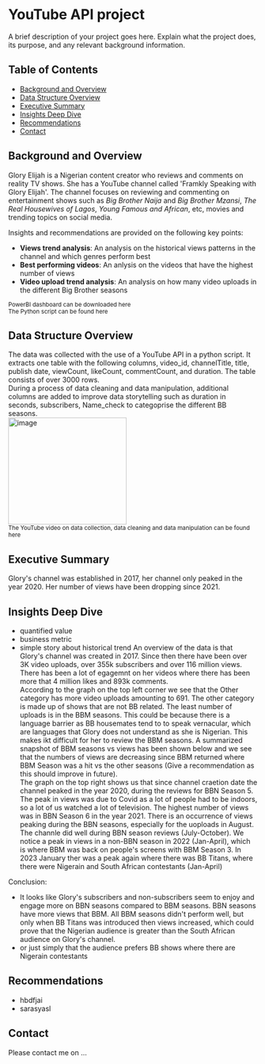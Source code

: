 # YouTube API project
A brief description of your project goes here. Explain what the project does, its purpose, and any relevant background information.

## Table of Contents

- [Background and Overview](#BackgroundandOverview)
- [Data Structure Overview](#DataStructureOverview)
- [Executive Summary](#ExecutiveSummary)
- [Insights Deep Dive](#InsightsDeepDive)
- [Recommendations](#Recommendations)
- [Contact](#contact)

## Background and Overview

Glory Elijah is a Nigerian content creator who reviews and comments on reality TV shows. She has a YouTube channel called 'Framkly Speaking with Glory Elijah'. The channel focuses on reviewing and commenting on entertainment shows such as _Big Brother Naija_ and _Big Brother Mzansi_, _The Real Housewives of Lagos_, _Young Famous and African_, etc, movies and trending topics on social media.

Insights and recommendations are provided on the following key points:

- **Views trend analysis**: An analysis on the historical views patterns in the channel and which genres perform best
- **Best performing videos**: An anlysis on the videos that have the highest number of views
- **Video upload trend analysis**: An analysis on how many video uploads in the different Big Brother seasons

<sub>PowerBI dashboard can be downloaded here</sub><br/>
<sub>The Python script can be found here</sub><br/>

## Data Structure Overview

The data was collected with the use of a YouTube API in a python script. It extracts one table with the following columns, video_id, channelTitle, title, publish date, viewCount, likeCount, commentCount, and duration. The table consists of over 3000 rows.</br>
During a process of data cleaning and data manipulation, additional columns are added to improve data storytelling such as duration in seconds, subscribers, Name_check to categoprise the different BB seasons.</br>
<img width="239" height="216" alt="image" src="https://github.com/user-attachments/assets/1b1a3c74-82d9-4008-8b75-acef226869e1" /><br/>
<sub>The YouTube video on data collection, data cleaning and data manipulation can be found here</sub><br/>

## Executive Summary

Glory's channel was established in 2017, her channel only peaked in the year 2020. Her number of views have been dropping since 2021. 

## Insights Deep Dive

- quantified value
- business metric
- simple story about historical trend
An overview of the data is that Glory's channel was created in 2017. Since then there have been over 3K video uploads, over 355k subscribers and over 116 million views. There has been a lot of egagemnt on her videos where there has been more that 4 million likes and 893k comments.</br>
According to the graph on the top left corner we see that the Other category has more video uploads amounting to 691. The other category is made up of shows that are not BB related. The least number of uploads is in the BBM seasons. This could be because there is a language barrier as BB housemates tend to to speak vernacular, which are languages that Glory does not understand as she is Nigerian. This makes ikt difficult for her to review the BBM seasons. A summarized snapshot of BBM seasons vs views has been shown below and we see that the numbers of views are decreasing since BBM returned where BBM Season was a hit vs the other seasons (Give a recommendation as this should improve in future).</br>
The graph on the top right shows us that since channel craetion date the channel peaked in the year 2020, during the reviews for BBN Season 5. The peak in views was due to Covid as a lot of people had to be indoors, so a lot of us watched a lot of television. The highest number of views was in BBN Season 6 in the year 2021. There is an occurrence of views peaking during the BBN seasons, especially for the uoploads in August. The channle did well during BBN season reviews (July-October). We notice a peak in views in a non-BBN season in 2022 (Jan-April), which is where BBM was back on people's screens with BBM Season 3. In 2023 January ther was a peak again where there was BB Titans, where there were Nigerain and South African contestants (Jan-April)</br>

Conclusion:
- It looks like Glory's subscribers and non-subscribers seem to enjoy and engage more on BBN seasons compared to BBM seasons. BBN seasons have more views that BBM. All BBM seasons didn't perform well, but only when BB Titans was introduced then views increased, which could prove that the Nigerian audience is greater than the South African audience on Glory's channel.
- or just simply that the audience prefers BB shows where there are Nigerain contestants
## Recommendations

- hbdfjai
- sarasyasl

## Contact

Please contact me on ...

